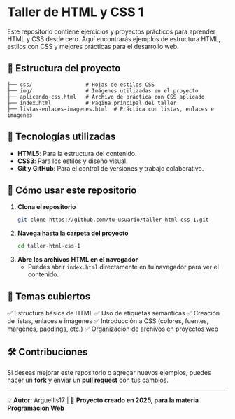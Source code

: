 # Taller de HTML y CSS 1

Este repositorio contiene ejercicios y proyectos prácticos para aprender HTML y CSS desde cero. Aquí encontrarás ejemplos de estructura HTML, estilos con CSS y mejores prácticas para el desarrollo web.

## 📂 Estructura del proyecto

```
├── css/                 # Hojas de estilos CSS
├── img/                 # Imágenes utilizadas en el proyecto
├── aplicando-css.html   # Archivo de práctica con CSS aplicado
├── index.html           # Página principal del taller
├── listas-enlaces-imagenes.html  # Práctica con listas, enlaces e imágenes
```

## 🚀 Tecnologías utilizadas
- **HTML5**: Para la estructura del contenido.
- **CSS3**: Para los estilos y diseño visual.
- **Git y GitHub**: Para el control de versiones y trabajo colaborativo.

## 📌 Cómo usar este repositorio
1. **Clona el repositorio**
   ```sh
   git clone https://github.com/tu-usuario/taller-html-css-1.git
   ```
2. **Navega hasta la carpeta del proyecto**
   ```sh
   cd taller-html-css-1
   ```
3. **Abre los archivos HTML en el navegador**
   - Puedes abrir `index.html` directamente en tu navegador para ver el contenido.

## 📖 Temas cubiertos
✅ Estructura básica de HTML
✅ Uso de etiquetas semánticas
✅ Creación de listas, enlaces e imágenes
✅ Introducción a CSS (colores, fuentes, márgenes, paddings, etc.)
✅ Organización de archivos en proyectos web

## 🛠 Contribuciones
Si deseas mejorar este repositorio o agregar nuevos ejemplos, puedes hacer un **fork** y enviar un **pull request** con tus cambios.

---
💡 **Autor:** Arguellis17 | 📅 **Proyecto creado en 2025, para la materia Programacion Web**
